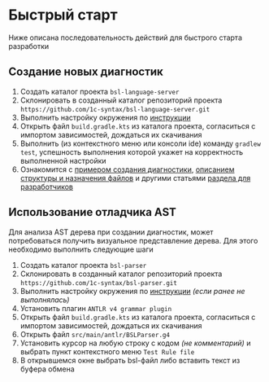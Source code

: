 # Быстрый старт

Ниже описана последовательность действий для быстрого старта разработки

## Создание новых диагностик

1. Создать каталог проекта `bsl-language-server`
2. Склонировать в созданный каталог репозиторий проекта `https://github.com/1c-syntax/bsl-language-server.git`
3. Выполнить настройку окружения по [инструкции](EnvironmentSetting.md)
4. Открыть файл `build.gradle.kts` из каталога проекта, согласиться с импортом зависимостей, дождаться их скачивания
5. Выполнить (из контекстного меню или консоли ide) команду `gradlew test`, успешность выполнения которой укажет на корректность выполненной настройки
6. Ознакомится с [примером создания диагностики](DiagnosticExample.md), [описанием структуры и назначения файлов](DiagnosticStructure.md) и другими статьями [раздела для разработчиков](../CONTRIBUTING.md)

## Использование отладчика AST

Для анализа AST дерева при создании диагностик, может потребоваться получить визуальное представление дерева. Для этого необходимо выполнить следующие шаги

1. Создать каталог проекта `bsl-parser`
2. Склонировать в созданный каталог репозиторий проекта `https://github.com/1c-syntax/bsl-parser.git`
3. Выполнить настройку окружения по [инструкции](EnvironmentSetting.md) _(если ранее не выполнялась)_
4. Установить плагин `ANTLR v4 grammar plugin`
5. Открыть файл `build.gradle.kts` из каталога проекта, согласиться с импортом зависимостей, дождаться их скачивания
6. Открыть файл `src/main/antlr/BSLParser.g4`
7. Установить курсор на любую строку с кодом _(не комментарий)_ и выбрать пункт контекстного меню `Test Rule file`
8. В открывшемся окне выбрать bsl-файл либо вставить текст из буфера обмена
